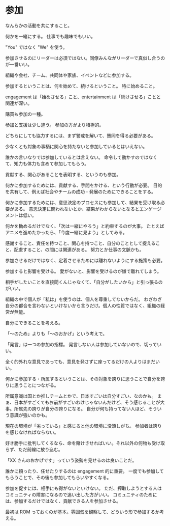 # 参加

なんらかの活動を共にすること。

何かを一緒にする。
仕事でも趣味でもいい。

"You" ではなく "We" を使う。

参加させるのにリーダーは必須ではない。同僚みんながリーダーで真似し合うのが一番いい。

組織や会社、チーム、共同体や家族、イベントなどに参加する。

参加するということは、何を始めて、続けるということ。
特に始めること。

engagement は「始めさせる」こと、entertainment は「続けさせる」ことと関連が深い。

購買も参加の一種。

参加と支援は少し違う。
参加の方がより積極的。

どちらにしても協力するには、まず警戒を解いて、賛同を得る必要がある。

少なくとも対象の事柄に関心を持たないと参加しているとはいえない。

誰かの言いなりでは参加しているとは言えない。
命令して動かすのではなくて、知力も体力も含めて参加してもらう。

貢献する、関心があることを表明する、というのも参加。

何かに参加するためには、貢献する、手間をかける、という行動が必要。
目的を共有して、例えば社会やチームの成功・発展のためにできることをする。

何かに参加するためには、意思決定のプロセスにも参加して、結果を受け取る必要がある。
意思決定に関われないとか、結果がわからないとなるとエンゲージメントは低い。

何かを勧めるだけでなく、「次は一緒にやろう」と約束するのが大事。
たとえばアニメを進めたかったら、「今度一緒に見よう」としてみる。

感謝すること、責任を持つこと、関心を持つこと、自分のこととして捉えること、配慮すること、の間には関連がある。
努力とか仕事の文脈かも。

参加させるだけではなく、定着させるためには離れないようにする施策も必要。

参加すると影響を受ける。
愛がないと、影響を受けるのが嫌で離れてしまう。

相手がしたいことを直接聞くんじゃなくて、「自分がしたいから」と引っ張るのがいい。

組織の中で個人が「私は」を使うのは、個人を尊重してないからだ。
わざわざ自分の都合を言わないといけないから言うだけ。個人の性質ではなく、組織の経営が無能。

自分にできることを考える。

「〜のため」よりも「〜のおかげ」という考えで。

「発言」は一つの参加の指標。
発言しない人は参加していないので、切っていい。

全く的外れな意見であっても、意見を発さずに座ってるだけの人よりはまだいい。

何かに参加する・所属するということは、その対象を誇りに思うことで自分を誇りに思うことにつながる。

所属意識は国とか推しチームとかで、日本すごいは自分すごい、なのかも。
まぁ、日本がすごくてもお前がすごいわけじゃないんだけど、そう感じることが大事。所属先の誇りが自分の誇りになる。
自分が何も持ってない人ほど、そういう意識が強いのかも。

現在の環境が「劣っている」と感じると他の環境に没頭しがち。
参加者は誇りを感じなければならない。

好き勝手に批判してくるなら、命を賭けさせればいい。それ以外の何物も受け取らず、ただ前線に放り込む。

「XX さんのおかげです」っていう姿勢を見せるのは良いことだ。

誰かに頼ったり、任せたりするのは engagement 的に重要。
一度でも参加してもらうことで、その後も参加してもらいやすくなる。

参加を促すには、相手にも得がないといけない。
ただ、搾取しようとする人はコミュニティの障害になるので追い出した方がいい。
コミュニティのためには、参加するだけではなく、貢献できる人を参加させる。

最初は ROM っておくのが基本。雰囲気を観察して、どういう形で参加するか考える。
